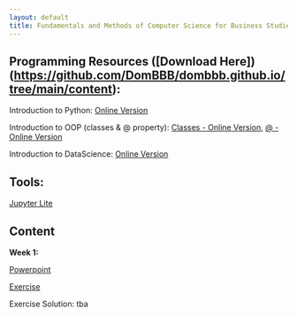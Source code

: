 ```yaml
---
layout: default
title: Fundamentals and Methods of Computer Science for Business Studies - Exercises, Group 2
---
```



## Programming Resources ([Download Here])(https://github.com/DomBBB/dombbb.github.io/tree/main/content):

Introduction to Python: [Online Version](https://dombbb.github.io/cs-fs23/lab?path=repetition%2FGMI+2022+-+Introduction+to+Python.ipynb)

Introduction to OOP (classes & @ property): [Classes - Online Version](https://dombbb.github.io/cs-fs23/lab?path=repetition%2Foop.ipynb), [@ - Online Version](https://dombbb.github.io/cs-fs23/lab?path=repetition%2F%40property.ipynb)

Introduction to DataScience: [Online Version](https://dombbb.github.io/cs-fs23/lab?path=repetition%2FGMI+2022+-+Data+Science.ipynb)
    

## Tools:

[Jupyter Lite](https://dombbb.github.io/cs-fs23)


## Content

**Week 1:**

[Powerpoint](https://view.officeapps.live.com/op/view.aspx?src=https://dombbb.github.io/presentation/Presentation_W1.pptx)

[Exercise](https://dombbb.github.io/cs-fs23/lab?path=weekly%2FWeek1.ipynb)

Exercise Solution: tba



